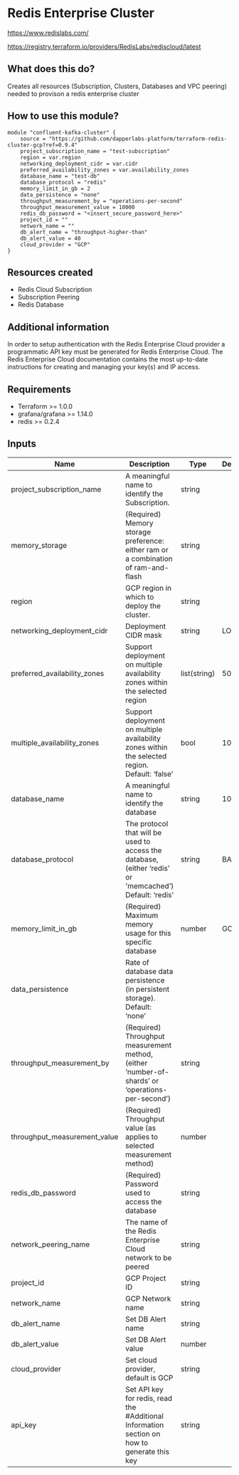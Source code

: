# Redis Enterprise Cluster

https://www.redislabs.com/

https://registry.terraform.io/providers/RedisLabs/rediscloud/latest

## What does this do?

Creates all resources (Subscription, Clusters, Databases and VPC peering) needed to provison a redis enterprise cluster 

## How to use this module?

```hcl
module "confluent-kafka-cluster" {
    source = "https://github.com/dapperlabs-platform/terraform-redis-cluster-gcp?ref=0.9.4"
    project_subscription_name = "test-subscription"
    region = var.region
    networking_deployment_cidr = var.cidr
    preferred_availability_zones = var.availability_zones
    database_name = "test-db"
    database_protocol = "redis"
    memory_limit_in_gb = 2
    data_persistence = "none"
    throughput_measurement_by = "operations-per-second"
    throughput_measurement_value = 10000
    redis_db_password = "<insert_secure_password_here>"
    project_id = ""
    network_name = ""
    db_alert_name = "throughput-higher-than"
    db_alert_value = 40
    cloud_provider = "GCP"
}

```

## Resources created

- Redis Cloud Subscription
- Subscription Peering
- Redis Database

## Additional information

In order to setup authentication with the Redis Enterprise Cloud provider a programmatic API key must be generated for Redis Enterprise Cloud. The Redis Enterprise Cloud documentation contains the most up-to-date instructions for creating and managing your key(s) and IP access.

## Requirements

- Terraform >= 1.0.0
- grafana/grafana >= 1.14.0
- redis >= 0.2.4

## Inputs

| Name                                                                                                                                                                                                                                    | Description                                                                                                  | Type   | Default | Required |
| --------------------------------------------------------------------------------------------------------------------------------------------------------------------------------------------------------------------------------------- | ------------------------------------------------------------------------------------------------------------ | ------ | ------- | :------: |
| project_subscription_name                                                                                                                                                                                                                                    | A meaningful name to identify the Subscription.                     | string |         |    x     |
| memory_storage                                                                                                                                                                                                                             | (Required) Memory storage preference: either ram or a combination of ram-and-flash                                                               | string |         |    x     |
| region                                                                                                                                                                                                                              | GCP region in which to deploy the cluster. | string |         |    x     |
| networking_deployment_cidr                                                                                                                                                                                                                            | Deployment CIDR mask                                                                            | string | LOW     |          |
| preferred_availability_zones                                                                                                                                                                                                                                 | Support deployment on multiple availability zones within the selected region                                                                                            | list(string) | 5000    |          |
| multiple_availability_zones                                                                                                                                                                                                                          | Support deployment on multiple availability zones within the selected region. Default: ‘false’                                                                                  | bool | 100     |          |
| database_name                                                                                                                                                                                                                         | A meaningful name to identify the database                                                                                  | string | 100     |          |
| database_protocol                                                                                                                                                                                                                            | The protocol that will be used to access the database, (either ‘redis’ or 'memcached’) Default: ‘redis’                                                                                                 | string | BASIC   |          |
| memory_limit_in_gb                                                                                                                                                                                                                        | (Required) Maximum memory usage for this specific database                                                           | number | GCP     |          |
| data_persistence                                                                                                                                                                                                                                  |  Rate of database data persistence (in persistent storage). Default: ‘none’                                                                                     |
| throughput_measurement_by                                                                                                                                                                                                                 | (Required) Throughput measurement method, (either ‘number-of-shards’ or ‘operations-per-second’)                                                                         | string   |         |  false   |
| throughput_measurement_value                                                                                                                                                                                                              | (Required) Throughput value (as applies to selected measurement method)                                                           | number |         |       |
| redis_db_password                                                                                                                                                                                                        | (Required) Password used to access the database                                                                             | string |         |    |
| network_peering_name                                                                                                                                                                                                               | The name of the Redis Enterprise Cloud network to be peered                                                                         | string   |         |  false   |
| project_id                                                                                                                                                                                                                      | GCP Project ID                                                                      | string |         |   null   |
| network_name                                                                                                                                                                                                                      | GCP Network name                                                                      | string |         |   null   |
| db_alert_name                                                                                                                                                                                                                      | Set DB Alert name                                                                      | string |         |   null   |
| db_alert_value                                                                                                                                                                                                                      | Set DB Alert value                                                                      | number |         |   null   |
| cloud_provider                                                                                                                                                                                                                      | Set cloud provider, default is GCP                                                                      | string |         |   null   |
| api_key                                                                                                                                                                                                                      | Set API key for redis, read the #Additional Information section on how to generate this key                                                                     | string |         |   null   |
